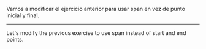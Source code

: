 Vamos a modificar el ejercicio anterior para usar span en vez de punto inicial y final.

---

Let's modify the previous exercise to use span instead of start and end points.
